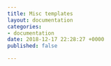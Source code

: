 ```yaml
---
title: Misc templates
layout: documentation
categories:
- documentation
date: 2018-12-17 22:28:27 +0000
published: false

---
```

